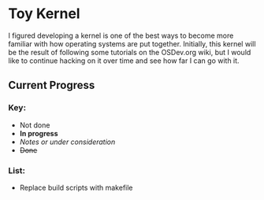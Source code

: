 # Toy Kernel

I figured developing a kernel is one of the best ways to become more familiar
with how operating systems are put together. Initially, this kernel will be
the result of following some tutorials on the OSDev.org wiki, but I would like
to continue hacking on it over time and see how far I can go with it.

## Current Progress

### Key:

* Not done
* **In progress**
* *Notes or under consideration*
* ~~Done~~

### List:

* Replace build scripts with makefile
